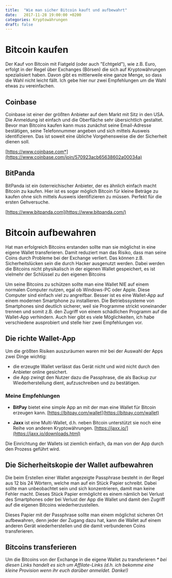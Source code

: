 ```yaml
---
title:  "Wie man sicher Bitcoin kauft und aufbewahrt"
date:   2017-11-28 19:00:00 +0200
categories: Kryptowährungen
draft: false
---
```



# Bitcoin kaufen

Der Kauf von Bitcoin mit Fiatgeld (oder auch "Echtgeld"), wie z.B. Euro, erfolgt in der Regel über Exchanges (Börsen) die sich auf Kryptowährungen spezialisiert haben. Davon gibt es mittlerweile eine ganze Menge, so dass die Wahl nicht leicht fällt. Ich gebe hier nur zwei Empfehlungen um die Wahl etwas zu vereinfachen.

## Coinbase

 Coinbase ist einer der größten Anbieter auf dem Markt mit Sitz in den USA. Die Anmeldung ist einfach und die Oberfläche sehr übersichtlich gestaltet. Bevor man Bitcoins kaufen kann muss zunächst seine Email-Adresse bestätigen, seine Telefonnummer angeben und sich mittels Ausweis identifizieren. Das ist soweit eine übliche Vorgehensweise die der Sicherheit dienen soll.

 [https://www.coinbase.com*](https://www.coinbase.com/join/570923acb65638602a00034a)


## BitPanda

BitPanda ist ein österreichischer Anbieter, der es ähnlich einfach macht Bitcoin zu kaufen. Hier ist es sogar möglich Bitcoin für kleine Beträge zu kaufen ohne sich mittels Ausweis identifizieren zu müssen. Perfekt für die ersten Gehversuche.

[https://www.bitpanda.com](https://www.bitpanda.com/) 


# Bitcoin aufbewahren

Hat man erfolgreich Bitcoins erstanden sollte man sie möglichst in eine eigene Wallet transferieren. Damit reduziert man das Risiko, dass man seine Coins durch Probleme bei der Exchange verliert. Das können z.B. Sicherheitslücken sein die durch Hacker ausgenutzt werden. Dabei werden die Bitcoins nicht physikalisch in der eigenen Wallet gespeichert, es ist vielmehr der Schlüssel zu den eigenen Bitcoins 

Um seine Bitcoins zu schützen sollte man eine Wallet NIE auf einem normalen Computer nutzen, egal ob Windows-PC oder Apple. Diese Computer sind einfach viel zu angreifbar. Besser ist es eine Wallet-App auf einem modernen Smartphone zu installieren. Die Betriebssysteme von Smartphones sind deutlich sicherer, weil sie Programme strickt voneinander trennen und somit z.B. den Zugriff von einem schädlichen Programm auf die Wallet-App verhindern. Auch hier gibt es viele Möglichkeiten, ich habe verschiedene ausprobiert und stelle hier zwei Empfehlungen vor.

## Die richte Wallet-App

Um die größten Risiken auszuräumen waren mir bei der Auswahl der Apps zwei Dinge wichtig:

- die erzeugte Wallet verlässt das Gerät nicht und wird nicht durch den Anbieter online gesichert.
- die App zwingt den Nutzer dazu die Passphrase, die als Backup zur Wiederherstellung dient, aufzuschreiben und zu bestätigen.


### Meine Empfehlungen

- **BitPay** bietet eine simple App an mit der man eine Wallet für Bitcoin erzeugen kann. [https://bitpay.com/wallet](https://bitpay.com/wallet)

- **Jaxx** ist eine Multi-Wallet, d.h. neben Bitcoin unterstützt sie noch eine Reihe von anderen Kryptowährungen. [https://jaxx.io/](https://jaxx.io/downloads.html)

Die Einrichtung der Wallets ist ziemlich einfach, da man von der App durch den Prozess geführt wird. 

## Die Sicherheitskopie der Wallet aufbewahren

Die beim Erstellen einer Wallet angezeigte Passphrase besteht in der Regel aus 12 bis 24 Wörtern, welche man auf ein Stück Papier schreibt. Dabei sollte man unbeobachtet sein und sich konzentrieren, damit man keine Fehler macht. Dieses Stück Papier ermöglicht es einem nämlich bei Verlust des Smartphones oder bei Verlust der App die Wallet und damit den Zugriff auf die eigenen Bitcoins wiederherzustellen. 

Dieses Papier mit der Passphrase sollte man einem möglichst sicheren Ort aufbewahren, denn jeder der Zugang dazu hat, kann die Wallet auf einem anderen Gerät wiederherstellen und die damit verbundenen Coins transferieren. 


## Bitcoins transferieren

Um die Bitcoins von der Exchange in die eigene Wallet zu transferieren
_* bei diesen Links handelt es sich um Affilate-Links (d.h. ich bekomme eine kleine Provision wenn ihr euch darüber anmeldet. Danke!)_